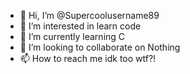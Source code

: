 - 👋 Hi, I’m @Supercoolusername89
- 👀 I’m interested in learn code
- 🌱 I’m currently learning C
- 💞️ I’m looking to collaborate on Nothing
- 📫 How to reach me idk too wtf?!

<!---
Supercoolusername89/Supercoolusername89 is a ✨ special ✨ repository because its `README.md` (this file) appears on your GitHub profile.
You can click the Preview link to take a look at your changes.
--->
